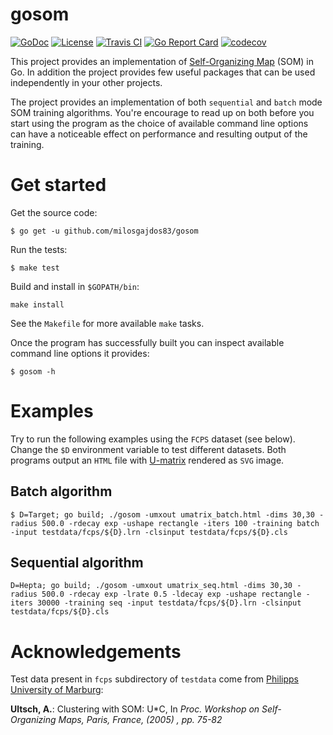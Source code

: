 # gosom

[![GoDoc](https://godoc.org/github.com/milosgajdos83/gosom?status.svg)](https://godoc.org/github.com/milosgajdos83/gosom)
[![License](https://img.shields.io/:license-apache-blue.svg)](https://opensource.org/licenses/Apache-2.0)
[![Travis CI](https://travis-ci.org/milosgajdos83/gosom.svg?branch=master)](https://travis-ci.org/milosgajdos83/gosom)
[![Go Report Card](https://goreportcard.com/badge/milosgajdos83/gosom)](https://goreportcard.com/report/github.com/milosgajdos83/gosom)
[![codecov](https://codecov.io/gh/milosgajdos83/gosom/branch/master/graph/badge.svg)](https://codecov.io/gh/milosgajdos83/gosom)

This project provides an implementation of [Self-Organizing Map](https://en.wikipedia.org/wiki/Self-organizing_map) (SOM) in Go. In addition the project provides few useful packages that can be used independently in your other projects.

The project provides an implementation of both `sequential` and `batch` mode SOM training algorithms. You're encourage to read up on both before you start using the program as the choice of available command line options can have a noticeable effect on performance and resulting output of the training.

# Get started

Get the source code:

```
$ go get -u github.com/milosgajdos83/gosom
```

Run the tests:

```
$ make test
```

Build and install in `$GOPATH/bin`:

```
make install
```

See the `Makefile` for more available `make` tasks.

Once the program has successfully built you can inspect available command line options it provides:

```
$ gosom -h
```

# Examples

Try to run the following examples using the `FCPS` dataset (see below). Change the `$D` environment variable to test different datasets. Both programs output an `HTML` file with [U-matrix](https://en.wikipedia.org/wiki/U-matrix) rendered as `SVG` image.

## Batch algorithm

```
$ D=Target; go build; ./gosom -umxout umatrix_batch.html -dims 30,30 -radius 500.0 -rdecay exp -ushape rectangle -iters 100 -training batch -input testdata/fcps/${D}.lrn -clsinput testdata/fcps/${D}.cls
```

## Sequential algorithm

```
D=Hepta; go build; ./gosom -umxout umatrix_seq.html -dims 30,30 -radius 500.0 -rdecay exp -lrate 0.5 -ldecay exp -ushape rectangle -iters 30000 -training seq -input testdata/fcps/${D}.lrn -clsinput testdata/fcps/${D}.cls
```

# Acknowledgements

Test data present in `fcps` subdirectory of `testdata` come from [Philipps University of Marburg](http://www.uni-marburg.de/fb12/arbeitsgruppen/datenbionik/data?language_sync=1):

**Ultsch, A.**: Clustering with SOM: U*C, In *Proc. Workshop on Self-Organizing Maps, Paris, France, (2005) , pp. 75-82*
